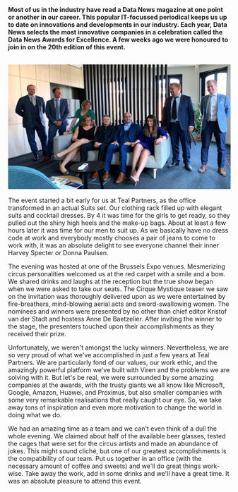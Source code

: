 <!-- title: Data News awards -->
<!-- author: Laila Bougria -->
<!-- date: 2019-05-23 -->
<!-- img: /assets/img/blogimages/datanews2.jpg -->

<b>
    Most of us in the industry have read a Data News magazine at one point or another in our career. This popular IT-focussed periodical keeps us up to date on innovations and developments in our industry. Each year, Data News selects the most innovative companies in a celebration called the Data News Awards for Excellence. A few weeks ago we were honoured to join in on the 20th edition of this event.
</b>
<br/>
<br/>
<p class="page__image">
    <img src="/assets/img/blogimages/datanews2.jpg" alt="">
</p>
<p>
    The event started a bit early for us at Teal Partners, as the office transformed in an actual Suits set. Our
    clothing rack filled up with elegant suits and cocktail dresses. By 4 it was time for the girls to get ready, so
    they pulled out the shiny high heels and the make-up bags. About at least a few hours later it was time for our men
    to suit up. As we basically have no dress code at work and everybody mostly chooses a pair of jeans to come to work
    with, it was an absolute delight to see everyone channel their inner Harvey Specter or Donna Paulsen.
</p>

<p>
    The evening was hosted at one of the Brussels Expo venues. Mesmerizing circus personalities welcomed us at the red
    carpet with a smile and a bow. We shared drinks and laughs at the reception but the true show began when we were
    asked to take our seats. The Cirque Mystique teaser we saw on the invitation was thoroughly delivered upon as we
    were entertained by fire-breathers, mind-blowing aerial acts and sword-swallowing women. The nominees and winners
    were presented by no other than chief editor Kristof van der Stadt and hostess Anne De Baetzelier. After inviting
    the winner to the stage, the presenters touched upon their accomplishments as they received their prize.

</p>
<p>
    Unfortunately, we weren't amongst the lucky winners. Nevertheless, we are so very proud of what we've accomplished
    in just a few years at Teal Partners. We are particularly fond of our values, our work ethic, and the amazingly
    powerful platform we've built with Viren and the problems we are solving with it. But let's be real, we were
    surrounded by some amazing companies at the awards, with the trusty giants we all know like Microsoft, Google,
    Amazon, Huawei, and Proximus, but also smaller companies with some very remarkable realisations that really caught
    our eye. So, we take away tons of inspiration and even more motivation to change the world in doing what we do.
</p>
<p>
    We had an amazing time as a team and we can't even think of a dull the whole evening. We claimed about half of the
    available beer glasses, tested the cages that were set for the circus artists and made an abundance of jokes. This
    might sound cliché, but one of our greatest accomplishments is the compatibility of our team. Put us together in an
    office (with the necessary amount of coffee and sweets) and we'll do great things work-wise. Take away the work, add
    in some drinks and we'll have a great time. It was an absolute pleasure to attend this event.
</p>
